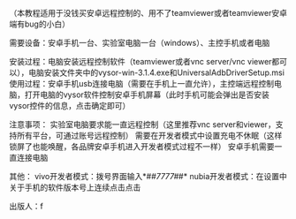 （本教程适用于没钱买安卓远程控制的、用不了teamviewer或者teamviewer安卓端有bug的小白）

需要设备：安卓手机一台、实验室电脑一台（windows）、主控手机或者电脑

安装过程：电脑安装远程控制软件（teamviewer或者vnc server/vnc viewer都可以），电脑安装文件夹中的vysor-win-3.1.4.exe和UniversalAdbDriverSetup.msi
使用过程：安卓手机usb连接电脑（需要在手机上一直允许），主控端远程控制电脑，打开电脑的vysor软件控制安卓手机屏幕（此时手机可能会弹出是否安装vysor控件的信息，点击确定即可）

注意事项：
实验室电脑要求能一直远程控制（这里推荐vnc server和viewer，支持所有平台，可通过账号远程控制）
需要在开发者模式中设置充电不休眠（这样锁屏了也能唤醒，各品牌安卓手机进入开发者模式过程不一样）
安卓手机需要一直连接电脑

其他：
vivo开发者模式：拨号界面输入*#*#7777#*#*
nubia开发者模式：在设置中关于手机的软件版本号上连续点击点击

出版人：f
